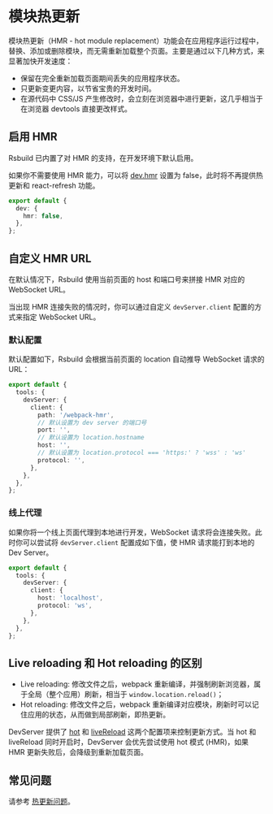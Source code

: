 # 模块热更新

模块热更新（HMR - hot module replacement）功能会在应用程序运行过程中，替换、添加或删除模块，而无需重新加载整个页面。主要是通过以下几种方式，来显著加快开发速度：

- 保留在完全重新加载页面期间丢失的应用程序状态。
- 只更新变更内容，以节省宝贵的开发时间。
- 在源代码中 CSS/JS 产生修改时，会立刻在浏览器中进行更新，这几乎相当于在浏览器 devtools 直接更改样式。

## 启用 HMR

Rsbuild 已内置了对 HMR 的支持，在开发环境下默认启用。

如果你不需要使用 HMR 能力，可以将 [dev.hmr](/config/options/dev.html#devhmr) 设置为 false，此时将不再提供热更新和 react-refresh 功能。

```ts
export default {
  dev: {
    hmr: false,
  },
};
```

## 自定义 HMR URL

在默认情况下，Rsbuild 使用当前页面的 host 和端口号来拼接 HMR 对应的 WebSocket URL。

当出现 HMR 连接失败的情况时，你可以通过自定义 `devServer.client` 配置的方式来指定 WebSocket URL。

### 默认配置

默认配置如下，Rsbuild 会根据当前页面的 location 自动推导 WebSocket 请求的 URL：

```ts
export default {
  tools: {
    devServer: {
      client: {
        path: '/webpack-hmr',
        // 默认设置为 dev server 的端口号
        port: '',
        // 默认设置为 location.hostname
        host: '',
        // 默认设置为 location.protocol === 'https:' ? 'wss' : 'ws'
        protocol: '',
      },
    },
  },
};
```

### 线上代理

如果你将一个线上页面代理到本地进行开发，WebSocket 请求将会连接失败。此时你可以尝试将 `devServer.client` 配置成如下值，使 HMR 请求能打到本地的 Dev Server。

```ts
export default {
  tools: {
    devServer: {
      client: {
        host: 'localhost',
        protocol: 'ws',
      },
    },
  },
};
```

## Live reloading 和 Hot reloading 的区别

- Live reloading: 修改文件之后，webpack 重新编译，并强制刷新浏览器，属于全局（整个应用）刷新，相当于 `window.location.reload()`；
- Hot reloading: 修改文件之后，webpack 重新编译对应模块，刷新时可以记住应用的状态，从而做到局部刷新，即热更新。

DevServer 提供了 [hot](/config/options/tools.html#hot) 和 [liveReload](/config/options/tools.html#livereload) 这两个配置项来控制更新方式。当 hot 和 liveReload 同时开启时，DevServer 会优先尝试使用 hot 模式 (HMR)，如果 HMR 更新失败后，会降级到重新加载页面。

## 常见问题

请参考 [热更新问题](/guide/faq/hmr)。
